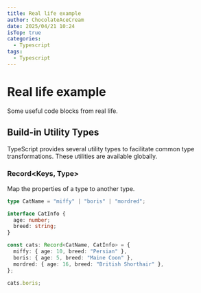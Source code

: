 ```yaml
---
title: Real life example
author: ChocolateAceCream
date: 2025/04/21 10:24
isTop: true
categories:
  - Typescript
tags:
  - Typescript
---
```


# Real life example <Badge text="Typescript" type="warning" />
Some useful code blocks from real life.

## Build-in Utility Types
TypeScript provides several utility types to facilitate common type transformations. These utilities are available globally.

### Record<Keys, Type>
Map the properties of a type to another type.

```typescript
type CatName = "miffy" | "boris" | "mordred";

interface CatInfo {
  age: number;
  breed: string;
}

const cats: Record<CatName, CatInfo> = {
  miffy: { age: 10, breed: "Persian" },
  boris: { age: 5, breed: "Maine Coon" },
  mordred: { age: 16, breed: "British Shorthair" },
};

cats.boris;